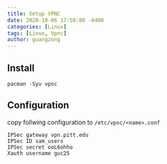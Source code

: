 ```yaml
---
title: Setup VPNC
date: 2020-10-06 17:58:00 -0400
categories: [Linux]
tags: [Linux, Vpnc]
author: guangzong
---
```


## Install
```
pacman -Syu vpnc
```

## Configuration
copy follwing configuration to `/etc/vpnc/<name>.conf`
```
IPSec gateway vpn.pitt.edu
IPSec ID sam_users
IPSec secret ooL6ohho
Xauth username guc25
```
